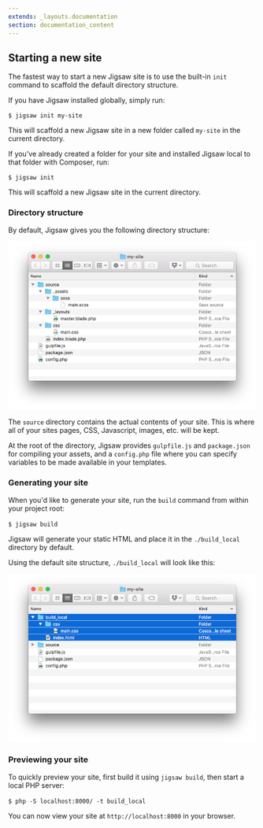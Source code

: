 ```yaml
---
extends: _layouts.documentation
section: documentation_content
---
```


## Starting a new site

The fastest way to start a new Jigsaw site is to use the built-in `init` command to scaffold the default directory structure.

If you have Jigsaw installed globally, simply run:

```
$ jigsaw init my-site
```

This will scaffold a new Jigsaw site in a new folder called `my-site` in the current directory.

If you've already created a folder for your site and installed Jigsaw local to that folder with Composer, run:

```
$ jigsaw init
```

This will scaffold a new Jigsaw site in the current directory.

### Directory structure

By default, Jigsaw gives you the following directory structure:

![Default directory structure](../../img/directory-structure.png)

The `source` directory contains the actual contents of your site. This is where all of your sites pages, CSS, Javascript, images, etc. will be kept.

At the root of the directory, Jigsaw provides `gulpfile.js` and `package.json` for compiling your assets, and a `config.php` file where you can specify variables to be made available in your templates.

### Generating your site

When you'd like to generate your site, run the `build` command from within your project root:

`$ jigsaw build`

Jigsaw will generate your static HTML and place it in the `./build_local` directory by default.

Using the default site structure, `./build_local` will look like this:

![Default build directory](../../img/build-folder.png)

### Previewing your site

To quickly preview your site, first build it using `jigsaw build`, then start a local PHP server:

`$ php -S localhost:8000/ -t build_local`

You can now view your site at `http://localhost:8000` in your browser.
